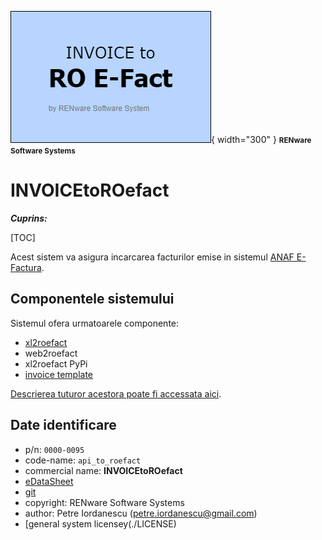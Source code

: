 ![api_to_roefact_logo](doc_src/pictures/api_to_roefact_logo.png){ width="300" }
<small>**RENware Software Systems**</small>



# INVOICEtoROefact

***Cuprins:***

[TOC]

Acest sistem va asigura incarcarea facturilor emise in sistemul [ANAF E-Factura](https://www.anaf.ro/anaf/internet/ANAF/despre_anaf/strategii_anaf/proiecte_digitalizare/e.factura).



## Componentele sistemului

Sistemul ofera urmatoarele componente:

* [xl2roefact](./xl2roefact/README.md)
* web2roefact  <!--#TODO link tbd --> 
* xl2roefact PyPi  <!--#TODO link tbd -->
* [invoice template](./excel_invoice_template/README.md)

[Descrierea tuturor acestora poate fi accessata aici](./doc_src/810-DSGN/810.05a-system_components.md).








## Date identificare

* p/n: `0000-0095`
* code-name: `api_to_roefact`
* commercial name: **INVOICEtoROefact**
* [eDataSheet](http://apitoroefact.renware.eu/commercial_agreement/110-SRE-api_to_roefact_requirements.html)
* [git](https://github.com/petre-renware/api_to_roefact)
* copyright: RENware Software Systems
* author: Petre Iordanescu (petre.iordanescu@gmail.com)
* [general system licensey(./LICENSE)







